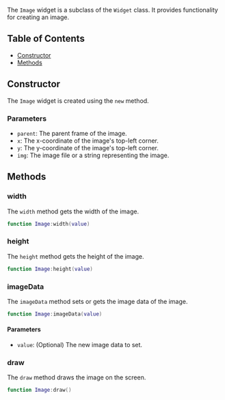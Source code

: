 
The `Image` widget is a subclass of the `Widget` class. It provides functionality for creating an image.
## Table of Contents

- [Constructor](#constructor)
- [Methods](#methods)

## Constructor

The `Image` widget is created using the `new` method.
### Parameters

- `parent`: The parent frame of the image.
- `x`: The x-coordinate of the image's top-left corner.
- `y`: The y-coordinate of the image's top-left corner.
- `img`: The image file or a string representing the image.

## Methods

### width

The `width` method gets the width of the image.

```lua
function Image:width(value)
```

### height

The `height` method gets the height of the image.

```lua
function Image:height(value)
```

### imageData

The `imageData` method sets or gets the image data of the image.

```lua
function Image:imageData(value)
```

#### Parameters

- `value`: (Optional) The new image data to set.

### draw

The `draw` method draws the image on the screen.

```lua
function Image:draw()
```

